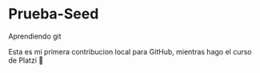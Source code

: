 # Prueba-Seed
Aprendiendo git

Esta es mi primera contribucion local para GitHub, mientras hago el curso de Platzi 🥳